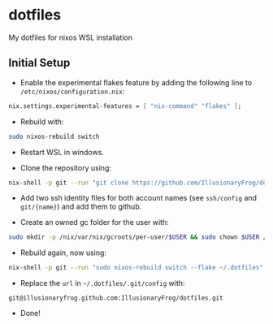 # dotfiles

My dotfiles for nixos WSL installation

## Initial Setup
- Enable the experimental flakes feature by adding the following line to `/etc/nixos/configuration.nix`:
```nix
nix.settings.experimental-features = [ "nix-command" "flakes" ];
```

- Rebuild with:
```bash
sudo nixos-rebuild switch
```

- Restart WSL in windows.

- Clone the repository using:
```bash
nix-shell -p git --run "git clone https://github.com/IllusionaryFrog/dotfiles.git ~/.dotfiles"
```

- Add two ssh identity files for both account names (see `ssh/config` and `git/{name}`) and add them to github.

- Create an owned gc folder for the user with:
```bash
sudo mkdir -p /nix/var/nix/gcroots/per-user/$USER && sudo chown $USER /nix/var/nix/gcroots/per-user/$USER
```

- Rebuild again, now using:
```bash
nix-shell -p git --run "sudo nixos-rebuild switch --flake ~/.dotfiles"
```

- Replace the `url` in `~/.dotfiles/.git/config` with:
```
git@illusionaryfrog.github.com:IllusionaryFrog/dotfiles.git
```

- Done!

